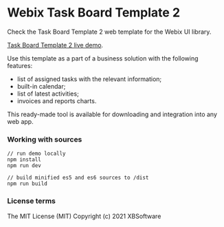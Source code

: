 Webix Task Board Template 2
============

Check the Task Board Template 2 web template for the Webix UI library.

[Task Board Template 2 live demo](https://webix-hub.github.io/task-board-template-2/dist/es5/index.html).

Use this template as a part of a business solution with the following features:

- list of assigned tasks with the relevant information;
- built-in calendar;
- list of latest activities;
- invoices and reports charts.

This ready-made tool is available for downloading and integration into any web app.

### Working with sources

```
// run demo locally
npm install
npm run dev

// build minified es5 and es6 sources to /dist
npm run build
```

### License terms

The MIT License (MIT)
Copyright (c) 2021 XBSoftware